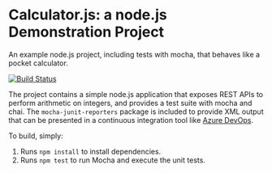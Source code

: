 Calculator.js: a node.js Demonstration Project
==============================================
An example node.js project, including tests with mocha, that behaves like
a pocket calculator.

[![Build Status](https://declanh.visualstudio.com/Integrating%20External%20Source%20Control%20with%20Azure%20Pipelines/_apis/build/status/declanhucdconnect.calculatorActionDemoFork?branchName=master)](https://declanh.visualstudio.com/Integrating%20External%20Source%20Control%20with%20Azure%20Pipelines/_build/latest?definitionId=8&branchName=master)

The project contains a simple node.js application that exposes REST APIs
to perform arithmetic on integers, and provides a test suite with mocha
and chai.  The `mocha-junit-reporters` package is included to provide XML
output that can be presented in a continuous integration tool like
[Azure DevOps](https://azure.com/devops).

To build, simply:

1. Runs `npm install` to install dependencies.
2. Runs `npm test` to run Mocha and execute the unit tests.

